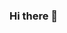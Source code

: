 ### Hi there 👋

<!--
**pcobos/pcobos** is a ✨ _special_ ✨ repository because its `README.md` (this file) appears on your GitHub profile.

Here are some ideas to get you started:

- 🔭 I’m currently working on a Ruby on Rails app for a French Startup
- 🌱 I’m currently learning React JS
- 👯 I’m looking to collaborate on content creation for the tech industry in Latin America
- 💬 Ask me about learning to code in your 30s
- 📫 How to reach me: pedro.cobos@live.com
- ⚡ Fun fact: I have live in 4 countries (looking for the 5th one :wink:)
-->
